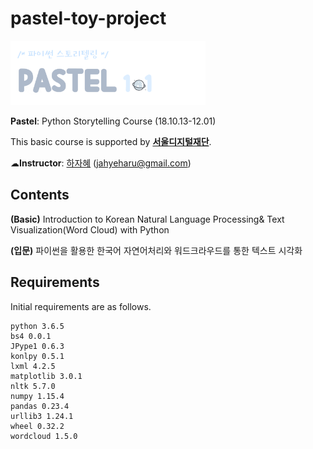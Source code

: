 # pastel-toy-project

<img src="https://github.com/jahyeha/pastel-toy-project/blob/master/__.png" width="62%">

**Pastel**: Python Storytelling Course (18.10.13-12.01)

This basic course is supported by **[서울디지털재단](http://sdf.seoul.kr/eng/)**.

☁**Instructor**: [하자혜](https://github.com/jahyeha) (jahyeharu@gmail.com)

## Contents
**(Basic)** Introduction to Korean Natural Language Processing& Text Visualization(Word Cloud) with Python

**(입문)** 파이썬을 활용한 한국어 자연어처리와 워드크라우드를 통한 텍스트 시각화

## Requirements
Initial requirements are as follows.
```
python 3.6.5
bs4 0.0.1
JPype1 0.6.3
konlpy 0.5.1
lxml 4.2.5
matplotlib 3.0.1
nltk 5.7.0
numpy 1.15.4
pandas 0.23.4
urllib3 1.24.1
wheel 0.32.2
wordcloud 1.5.0
```
